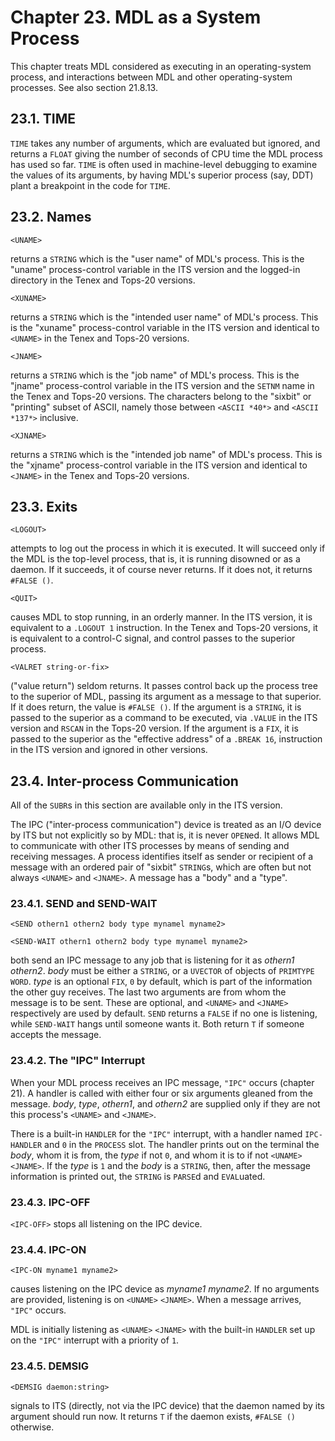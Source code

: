 # Chapter 23. MDL as a System Process

This chapter treats MDL considered as executing in an
operating-system process, and interactions between MDL and other
operating-system processes. See also section 21.8.13.

## 23.1. TIME

`TIME` takes any number of arguments, which are evaluated but
ignored, and returns a `FLOAT` giving the number of seconds of CPU
time the MDL process has used so far. `TIME` is often used in
machine-level debugging to examine the values of its arguments, by
having MDL's superior process (say, DDT) plant a breakpoint in the
code for `TIME`.

## 23.2. Names

    <UNAME>

returns a `STRING` which is the "user name" of MDL's process. This is
the "uname" process-control variable in the ITS version and the
logged-in directory in the Tenex and Tops-20 versions.

    <XUNAME>

returns a `STRING` which is the "intended user name" of MDL's
process. This is the "xuname" process-control variable in the ITS
version and identical to `<UNAME>` in the Tenex and Tops-20 versions.

    <JNAME>

returns a `STRING` which is the "job name" of MDL's process. This is
the "jname" process-control variable in the ITS version and the
`SETNM` name in the Tenex and Tops-20 versions. The characters belong
to the "sixbit" or "printing" subset of ASCII, namely those between
`<ASCII *40*>` and `<ASCII *137*>` inclusive.

    <XJNAME>

returns a `STRING` which is the "intended job name" of MDL's process.
This is the "xjname" process-control variable in the ITS version and
identical to `<JNAME>` in the Tenex and Tops-20 versions.

## 23.3. Exits

    <LOGOUT>

attempts to log out the process in which it is executed. It will
succeed only if the MDL is the top-level process, that is, it is
running disowned or as a daemon. If it succeeds, it of course never
returns. If it does not, it returns `#FALSE ()`.

    <QUIT>

causes MDL to stop running, in an orderly manner. In the ITS version,
it is equivalent to a `.LOGOUT 1` instruction. In the Tenex and
Tops-20 versions, it is equivalent to a control-C signal, and control
passes to the superior process.

    <VALRET string-or-fix>

("value return") seldom returns. It passes control back up the
process tree to the superior of MDL, passing its argument as a
message to that superior. If it does return, the value is `#FALSE
()`. If the argument is a `STRING`, it is passed to the superior as a
command to be executed, via `.VALUE` in the ITS version and `RSCAN`
in the Tops-20 version. If the argument is a `FIX`, it is passed to
the superior as the "effective address" of a `.BREAK 16`, instruction
in the ITS version and ignored in other versions.

## 23.4. Inter-process Communication

All of the `SUBR`s in this section are available only in the ITS
version.

The IPC ("inter-process communication") device is treated as an I/O
device by ITS but not explicitly so by MDL: that is, it is never
`OPEN`ed. It allows MDL to communicate with other ITS processes by
means of sending and receiving messages. A process identifies itself
as sender or recipient of a message with an ordered pair of "sixbit"
`STRING`s, which are often but not always `<UNAME>` and `<JNAME>`. A
message has a "body" and a "type".

### 23.4.1. SEND and SEND-WAIT

    <SEND othern1 othern2 body type mynamel myname2>

    <SEND-WAIT othern1 othern2 body type mynamel myname2>

both send an IPC message to any job that is listening for it as
*othern1* *othern2*. *body* must be either a `STRING`, or a `UVECTOR`
of objects of `PRIMTYPE` `WORD`. *type* is an optional `FIX`, `0` by
default, which is part of the information the other guy receives. The
last two arguments are from whom the message is to be sent. These are
optional, and `<UNAME>` and `<JNAME>` respectively are used by
default. `SEND` returns a `FALSE` if no one is listening, while
`SEND-WAIT` hangs until someone wants it. Both return `T` if someone
accepts the message.

### 23.4.2. The "IPC" Interrupt

When your MDL process receives an IPC message, `"IPC"` occurs
(chapter 21). A handler is called with either four or six arguments
gleaned from the message. *body*, *type*, *othern1*, and *othern2*
are supplied only if they are not this process's `<UNAME>` and
`<JNAME>`.

There is a built-in `HANDLER` for the `"IPC"` interrupt, with a
handler named `IPC-HANDLER` and `0` in the `PROCESS` slot. The
handler prints out on the terminal the *body*, whom it is from, the
*type* if not `0`, and whom it is to if not `<UNAME>` `<JNAME>`. If
the *type* is `1` and the *body* is a `STRING`, then, after the
message information is printed out, the `STRING` is `PARSE`d and
`EVAL`uated.

### 23.4.3. IPC-OFF

`<IPC-OFF>` stops all listening on the IPC device.

### 23.4.4. IPC-ON

    <IPC-ON myname1 myname2>

causes listening on the IPC device as *myname1* *myname2*. If no
arguments are provided, listening is on `<UNAME>` `<JNAME>`. When a
message arrives, `"IPC"` occurs.

MDL is initially listening as `<UNAME>` `<JNAME>` with the built-in
`HANDLER` set up on the `"IPC"` interrupt with a priority of `1`.

### 23.4.5. DEMSIG

    <DEMSIG daemon:string>

signals to ITS (directly, not via the IPC device) that the daemon
named by its argument should run now. It returns `T` if the daemon
exists, `#FALSE ()` otherwise.
